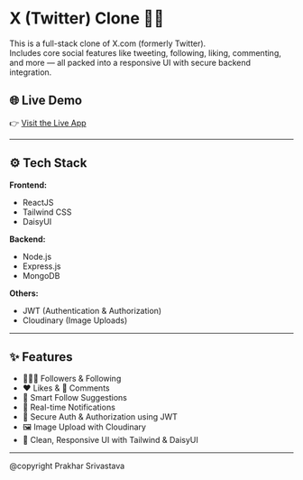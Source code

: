 # X (Twitter) Clone 🧠💬

This is a full-stack clone of X.com (formerly Twitter).  
Includes core social features like tweeting, following, liking, commenting, and more — all packed into a responsive UI with secure backend integration.

## 🌐 Live Demo

👉 [Visit the Live App](https://twitter-clone-uqiv.onrender.com/)

---

## ⚙️ Tech Stack

**Frontend:**  
- ReactJS  
- Tailwind CSS  
- DaisyUI  

**Backend:**  
- Node.js  
- Express.js  
- MongoDB  

**Others:**  
- JWT (Authentication & Authorization)  
- Cloudinary (Image Uploads)  

---

## ✨ Features

- 🧑‍🤝‍🧑 Followers & Following  
- ❤️ Likes & 💬 Comments  
- 🧠 Smart Follow Suggestions  
- 🔔 Real-time Notifications  
- 🔐 Secure Auth & Authorization using JWT  
- 🖼️ Image Upload with Cloudinary  
- 🧵 Clean, Responsive UI with Tailwind & DaisyUI  

---

@copyright Prakhar Srivastava
